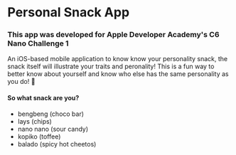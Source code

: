 # Personal Snack App
### This app was developed for Apple Developer Academy's C6 Nano Challenge 1


An iOS-based mobile application to know know your personality snack, the snack itself will illustrate your traits and peronality! This is a fun way to better know about yourself and know who else has the same personality as you do! 🤗

#### So what snack are you?
- bengbeng (choco bar)
- lays (chips)
- nano nano (sour candy)
- kopiko (toffee)
- balado (spicy hot cheetos)
